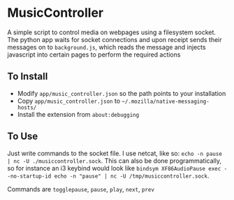 # MusicController

A simple script to control media on webpages using a filesystem socket. The python app waits for socket connections and upon receipt sends their messages on to `background.js`, which reads the message and injects javascript into certain pages to perform the required actions

## To Install

 - Modify `app/music_controller.json` so the path points to your installation
 - Copy `app/music_controller.json` to `~/.mozilla/native-messaging-hosts/`
 - Install the extension from `about:debugging`

## To Use

Just write commands to the socket file. I use netcat, like so: `echo -n pause | nc -U ./musiccontroller.sock`. This can also be done programmatically, so for instance an i3 keybind would look like `bindsym XF86AudioPause exec --no-startup-id echo -n "pause" | nc -U /tmp/musiccontroller.sock`.

Commands are `togglepause`, `pause`, `play`, `next`, `prev`
